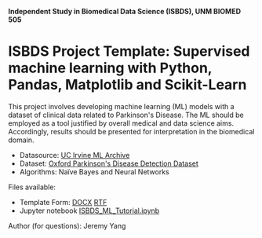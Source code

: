 __Independent Study in Biomedical Data Science (ISBDS), UNM BIOMED 505__

# ISBDS Project Template: Supervised machine learning with Python, Pandas, Matplotlib and Scikit-Learn

This project involves developing machine learning (ML) models with a dataset of clinical data related to Parkinson's Disease. The ML should be employed as a tool justified by overall medical and data science aims. Accordingly, results should be presented for interpretation in the biomedical domain.

* Datasource: [UC Irvine ML Archive](https://archive.ics.uci.edu/)
* Dataset: [Oxford Parkinson's Disease Detection Dataset](https://archive.ics.uci.edu/ml/datasets/Parkinsons)
* Algorithms: Naïve Bayes and Neural Networks

Files available:

* Template Form: [DOCX](Oxford_PD_ML.docx) [RTF](Oxford_PD_ML.rtf)
* Jupyter notebook [ISBDS_ML_Tutorial.ipynb](ISBDS_ML_Tutorial.ipynb)

Author (for questions): Jeremy Yang
